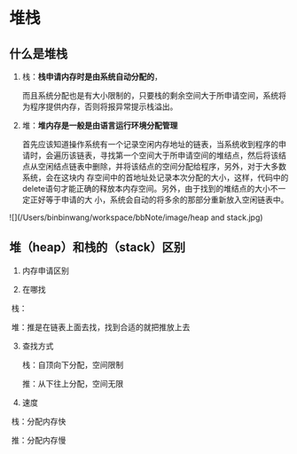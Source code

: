 # 堆栈

## 什么是堆栈

1. 栈：**栈申请内存时是由系统自动分配的**，

   而且系统分配也是有大小限制的，只要栈的剩余空间大于所申请空间，系统将为程序提供内存，否则将报异常提示栈溢出。

2. 堆：**堆内存是一般是由语言运行环境分配管理**

   首先应该知道操作系统有一个记录空闲内存地址的链表，当系统收到程序的申请时，会遍历该链表，寻找第一个空间大于所申请空间的堆结点，然后将该结点从空闲结点链表中删除，并将该结点的空间分配给程序，另外，对于大多数系统，会在这块内 存空间中的首地址处记录本次分配的大小，这样，代码中的delete语句才能正确的释放本内存空间。另外，由于找到的堆结点的大小不一定正好等于申请的大 小，系统会自动的将多余的那部分重新放入空闲链表中。

![](/Users/binbinwang/workspace/bbNote/image/heap and stack.jpg)

## 堆（heap）和栈的（stack）区别

1. 内存申请区别

   

2. 在哪找

​		栈：

​		堆：推是在链表上面去找，找到合适的就把推放上去

3. 查找方式

   栈：自顶向下分配，空间限制

   推：从下往上分配，空间无限

4. 速度

​		栈：分配内存快

​		推：分配内存慢